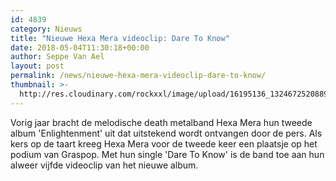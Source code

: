 ```yaml
---
id: 4839
category: Nieuws
title: "Nieuwe Hexa Mera videoclip: Dare To Know"
date: 2018-05-04T11:30:18+00:00
author: Seppe Van Ael
layout: post
permalink: /news/nieuwe-hexa-mera-videoclip-dare-to-know/
thumbnail: >-
  http://res.cloudinary.com/rockxxl/image/upload/16195136_1324672520889098_3477984979230228662_n.jpg
---
```

Vorig jaar bracht de melodische death metalband Hexa Mera hun tweede album 'Enlightenment' uit dat uitstekend wordt ontvangen door de pers. Als kers op de taart kreeg Hexa Mera voor de tweede keer een plaatsje op het podium van Graspop. Met hun single 'Dare To Know' is de band toe aan hun alweer vijfde videoclip van het nieuwe album.
